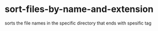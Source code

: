 # sort-files-by-name-and-extension
sorts the file names in the specific directory that ends with spesific tag

